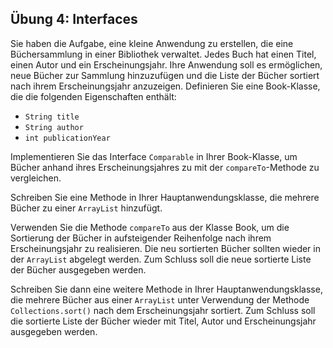 ## Übung 4: Interfaces

Sie haben die Aufgabe, eine kleine Anwendung zu erstellen, die eine Büchersammlung in einer Bibliothek verwaltet.
Jedes Buch hat einen Titel, einen Autor und ein Erscheinungsjahr. Ihre Anwendung soll es ermöglichen, neue Bücher zur Sammlung hinzuzufügen und die Liste der Bücher sortiert nach ihrem Erscheinungsjahr anzuzeigen. Definieren Sie eine Book-Klasse, die die folgenden Eigenschaften enthält: 
- `String title`
- `String author`
- `int publicationYear`

Implementieren Sie das Interface `Comparable` in Ihrer Book-Klasse, um Bücher anhand ihres Erscheinungsjahres zu mit der `compareTo`-Methode zu vergleichen. 

Schreiben Sie eine Methode in Ihrer Hauptanwendungsklasse, die mehrere Bücher zu einer `ArrayList` hinzufügt.

Verwenden Sie die Methode `compareTo` aus der Klasse Book, um die Sortierung der Bücher in aufsteigender Reihenfolge nach ihrem Erscheinungsjahr zu realisieren. Die neu sortierten Bücher sollten wieder in der `ArrayList` abgelegt werden.
Zum Schluss soll die neue sortierte Liste der Bücher ausgegeben werden.

Schreiben Sie dann eine weitere Methode in Ihrer Hauptanwendungsklasse, die mehrere Bücher aus einer `ArrayList` unter Verwendung der Methode `Collections.sort()` nach dem Erscheinungsjahr sortiert. Zum Schluss soll die sortierte Liste der Bücher wieder mit Titel, Autor und Erscheinungsjahr ausgegeben werden.